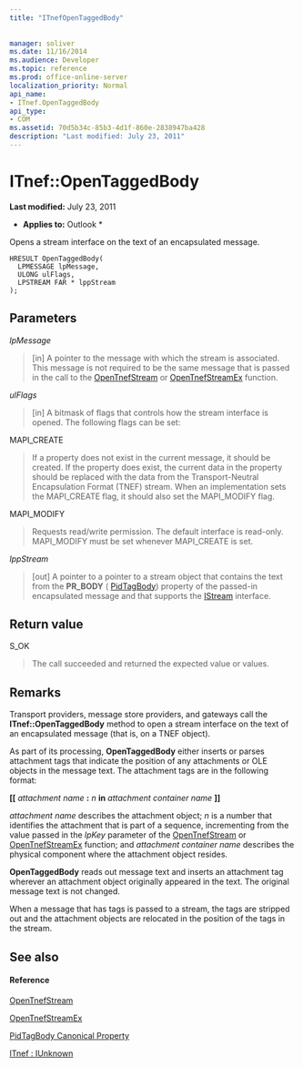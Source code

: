 ```yaml
---
title: "ITnefOpenTaggedBody"
 
 
manager: soliver
ms.date: 11/16/2014
ms.audience: Developer
ms.topic: reference
ms.prod: office-online-server
localization_priority: Normal
api_name:
- ITnef.OpenTaggedBody
api_type:
- COM
ms.assetid: 70d5b34c-85b3-4d1f-860e-2838947ba428
description: "Last modified: July 23, 2011"
---
```


# ITnef::OpenTaggedBody

 **Last modified:** July 23, 2011 
  
 * **Applies to:** Outlook * 
  
Opens a stream interface on the text of an encapsulated message.
  
```
HRESULT OpenTaggedBody(
  LPMESSAGE lpMessage,
  ULONG ulFlags,
  LPSTREAM FAR * lppStream
);
```

## Parameters

 _lpMessage_
  
> [in] A pointer to the message with which the stream is associated. This message is not required to be the same message that is passed in the call to the [OpenTnefStream](opentnefstream.md) or [OpenTnefStreamEx](opentnefstreamex.md) function. 
    
 _ulFlags_
  
> [in] A bitmask of flags that controls how the stream interface is opened. The following flags can be set:
    
MAPI_CREATE 
  
> If a property does not exist in the current message, it should be created. If the property does exist, the current data in the property should be replaced with the data from the Transport-Neutral Encapsulation Format (TNEF) stream. When an implementation sets the MAPI_CREATE flag, it should also set the MAPI_MODIFY flag.
    
MAPI_MODIFY 
  
> Requests read/write permission. The default interface is read-only. MAPI_MODIFY must be set whenever MAPI_CREATE is set.
    
 _lppStream_
  
> [out] A pointer to a pointer to a stream object that contains the text from the **PR_BODY** ( [PidTagBody](pidtagbody-canonical-property.md)) property of the passed-in encapsulated message and that supports the [IStream](http://msdn.microsoft.com/library/stg.istream%28Office.15%29.aspx) interface. 
    
## Return value

S_OK 
  
> The call succeeded and returned the expected value or values.
    
## Remarks

Transport providers, message store providers, and gateways call the **ITnef::OpenTaggedBody** method to open a stream interface on the text of an encapsulated message (that is, on a TNEF object). 
  
As part of its processing, **OpenTaggedBody** either inserts or parses attachment tags that indicate the position of any attachments or OLE objects in the message text. The attachment tags are in the following format: 
  
 **[[** _attachment name_ **:** _n_ **in** _attachment container name_ **]]**
  
 _attachment name_ describes the attachment object;  _n_ is a number that identifies the attachment that is part of a sequence, incrementing from the value passed in the  _lpKey_ parameter of the [OpenTnefStream](opentnefstream.md) or [OpenTnefStreamEx](opentnefstreamex.md) function; and  _attachment container name_ describes the physical component where the attachment object resides. 
  
 **OpenTaggedBody** reads out message text and inserts an attachment tag wherever an attachment object originally appeared in the text. The original message text is not changed. 
  
When a message that has tags is passed to a stream, the tags are stripped out and the attachment objects are relocated in the position of the tags in the stream.
  
## See also

#### Reference

[OpenTnefStream](opentnefstream.md)
  
[OpenTnefStreamEx](opentnefstreamex.md)
  
[PidTagBody Canonical Property](pidtagbody-canonical-property.md)
  
[ITnef : IUnknown](itnefiunknown.md)

